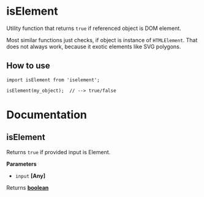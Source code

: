 # isElement

Utility function that returns `true` if referenced object is DOM element.

Most similar functions just checks, if object is instance of `HTMLElement`. That does not always work, because it exotic elements like SVG polygons.

## How to use

    import isElement from 'iselement';

    isElement(my_object);  // --> true/false

# Documentation

## isElement

Returns `true` if provided input is Element.

**Parameters**

-   `input` **\[Any]** 

Returns **[boolean](https://developer.mozilla.org/en-US/docs/Web/JavaScript/Reference/Global_Objects/Boolean)** 
